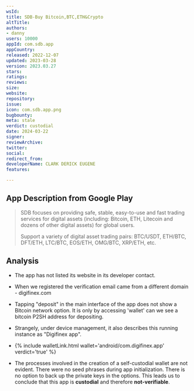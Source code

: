 ```yaml
---
wsId: 
title: SDB-Buy Bitcoin,BTC,ETH&Crypto
altTitle: 
authors:
- danny
users: 10000
appId: com.sdb.app
appCountry: 
released: 2022-12-07
updated: 2023-03-28
version: 2023.03.27
stars: 
ratings: 
reviews: 
size: 
website: 
repository: 
issue: 
icon: com.sdb.app.png
bugbounty: 
meta: stale
verdict: custodial
date: 2024-03-22
signer: 
reviewArchive: 
twitter: 
social: 
redirect_from: 
developerName: CLARK DERICK EUGENE
features: 

---
```


## App Description from Google Play

> SDB focuses on providing safe, stable, easy-to-use and fast trading services for digital assets (including: Bitcoin, ETH, Litecoin and dozens of other digital assets) for global users. 
>
> Support a variety of digital asset trading pairs: BTC/USDT, ETH/BTC, DFT/ETH, LTC/BTC, EOS/ETH, OMG/BTC, XRP/ETH, etc.

## Analysis

- The app has not listed its website in its developer contact.
- When we registered the verification email came from a different domain - digifinex.com
- Tapping "deposit" in the main interface of the app does not show a Bitcoin network option. It is only by accessing 'wallet' can we see a bitcoin P2SH address for depositing.
- Strangely, under device management, it also describes this running instance as "Digifinex app".

- {% include walletLink.html wallet='android/com.digifinex.app' verdict='true' %}

- The processes involved in the creation of a self-custodial wallet are not evident. There were no seed phrases during app initialization. There is no option to back up the private keys in the options. This leads us to conclude that this app is **custodial** and therefore **not-verifiable**.

